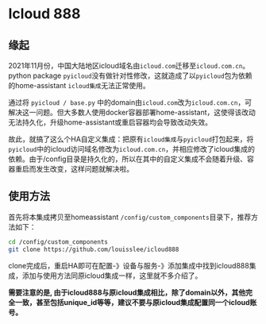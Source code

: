 # Icloud 888

## 缘起

2021年11月份，中国大陆地区icloud域名由`icloud.com`迁移至`icloud.com.cn`。python package `pyicloud`没有做针对性修改，这就造成了以`pyicloud`包为依赖的home-assistant `icloud集成`无法正常使用。

通过将 `pyicloud / base.py` 中的domain由`icloud.com`改为`icloud.com.cn`，可解决这一问题。但大多数人使用docker容器部署home-assistant，这使得该改动无法持久化，升级home-assistant或重启容器均会导致改动失效。

故此，就搞了这么个HA自定义集成：把原有`icloud集成`与`pyicloud`打包起来，将`pyicloud`中的icloud访问域名修改为`icloud.com.cn`，并相应修改了icloud集成的依赖。由于/config目录是持久化的，所以在其中的自定义集成不会随着升级、容器重启而发生改变，这样问题就解决啦。

## 使用方法

首先将本集成拷贝至homeassistant `/config/custom_components`目录下，推荐方法如下：

```bash
cd /config/custom_components
git clone https://github.com/louisslee/icloud888

```

clone完成后，重启HA即可在配置-》设备与服务-》添加集成中找到icloud888集成，添加与使用方法同原icloud集成一样，这里就不多介绍了。

__需要注意的是, 由于icloud888与原icloud集成相比，除了domain以外，其他完全一致，甚至包括unique_id等等，建议不要与原icloud集成配置同一个icloud账号。__
